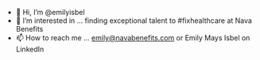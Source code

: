 - 👋 Hi, I’m @emilyisbel
- 👀 I’m interested in ... finding exceptional talent to #fixhealthcare at Nava Benefits
- 📫 How to reach me ... emily@navabenefits.com or Emily Mays Isbel on LinkedIn

<!---
emilyisbel/emilyisbel is a ✨ special ✨ repository because its `README.md` (this file) appears on your GitHub profile.
You can click the Preview link to take a look at your changes.
--->
